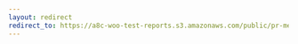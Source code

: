 ```yaml
---
layout: redirect
redirect_to: https://a8c-woo-test-reports.s3.amazonaws.com/public/pr-merge/42790/e2e/index.html
---
```

